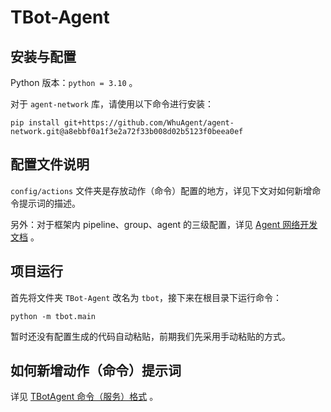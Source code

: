 # TBot-Agent

## 安装与配置

Python 版本：`python = 3.10` 。

对于 `agent-network` 库，请使用以下命令进行安装：

```
pip install git+https://github.com/WhuAgent/agent-network.git@a8ebbf0a1f3e2a72f33b008d02b5123f0beea0ef
```

## 配置文件说明

`config/actions` 文件夹是存放动作（命令）配置的地方，详见下文对如何新增命令提示词的描述。

另外：对于框架内 pipeline、group、agent 的三级配置，详见 [Agent 网络开发文档](https://u1tkb79ep4e.feishu.cn/docx/Fwnrdnx9VoDkEZx0sEhcXtDYnbd) 。

## 项目运行

首先将文件夹 `TBot-Agent` 改名为 `tbot`，接下来在根目录下运行命令：

```
python -m tbot.main
```

暂时还没有配置生成的代码自动粘贴，前期我们先采用手动粘贴的方式。

## 如何新增动作（命令）提示词

详见 [TBotAgent 命令（服务）格式](https://u1tkb79ep4e.feishu.cn/docx/Ifo3dcqaZoT1n9xIvWicpKnbnf3) 。
